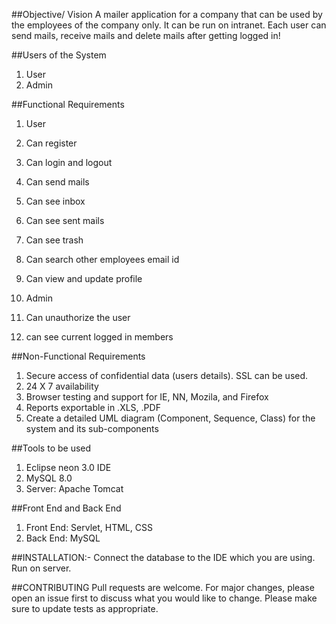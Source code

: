 ##Objective/ Vision
A mailer application for a company that can be used by the employees of the company only. It can be run on intranet. Each user can send mails, receive mails and delete mails after getting logged in!

##Users of the System
1.	User
2.	Admin

##Functional Requirements
1. User 
1.	Can register
2.	Can login and logout
3.	Can send mails
4.	Can see inbox
5.	Can see sent mails
6.	Can see trash
7.	Can search other employees email id
8.	Can view and update profile

2. Admin 
1.	Can unauthorize the user
2.	can see current logged in members

##Non-Functional Requirements
1.	Secure access of confidential data (users details). SSL can be used.
2.	24 X 7 availability
3.	Browser testing and support for IE, NN, Mozila, and Firefox
4.	Reports exportable in .XLS, .PDF 
5.	Create a detailed UML diagram (Component, Sequence, Class) for the system and its sub-components

##Tools to be used
1.	Eclipse neon 3.0 IDE
2.	MySQL 8.0
3.	Server: Apache Tomcat

##Front End and Back End
1.	Front End: Servlet, HTML, CSS
2.	Back End: MySQL

##INSTALLATION:-
Connect the database to the IDE which you are using.
Run on server.

##CONTRIBUTING
Pull requests are welcome. For major changes, please open an issue first to discuss what you would like to change.
Please make sure to update tests as appropriate.

